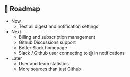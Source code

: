 ## 🎯 Roadmap

- Now
   - Test all digest and notification settings 
- Next
   - Billing and subscription management
   - Github Discussions support
   - Better Slack homepage
   - Slack / Github user connecting to @ in notifications
- Later
   - User and team statistics
   - More sources than just Github